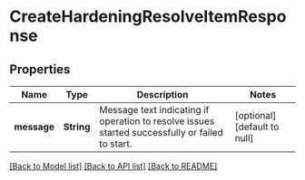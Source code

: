 # CreateHardeningResolveItemResponse

## Properties
Name | Type | Description | Notes
------------ | ------------- | ------------- | -------------
**message** | **String** | Message text indicating if operation to resolve issues started successfully or failed to start. | [optional] [default to null]

[[Back to Model list]](../README.md#documentation-for-models) [[Back to API list]](../README.md#documentation-for-api-endpoints) [[Back to README]](../README.md)


